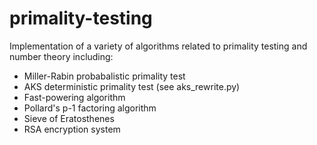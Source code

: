 # primality-testing

Implementation of a variety of algorithms related to primality testing and number theory including:
  - Miller-Rabin probabalistic primality test
  - AKS deterministic primality test (see aks_rewrite.py)
  - Fast-powering algorithm
  - Pollard's p-1 factoring algorithm
  - Sieve of Eratosthenes
  - RSA encryption system
